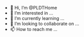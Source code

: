 - 👋 Hi, I’m @PLDTHome
- 👀 I’m interested in ...
- 🌱 I’m currently learning ...
- 💞️ I’m looking to collaborate on ...
- 📫 How to reach me ...

<!---
PLDTHome/PLDTHome is a ✨ special ✨ repository because its `README.md` (this file) appears on your GitHub profile.
You can click the Preview link to take a look at your changes.
--->
